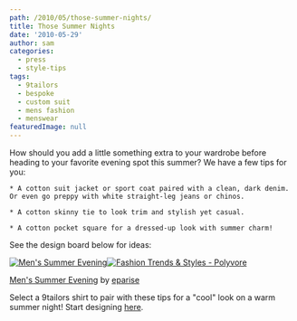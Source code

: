 ```yaml
---
path: /2010/05/those-summer-nights/
title: Those Summer Nights
date: '2010-05-29'
author: sam
categories:
  - press
  - style-tips
tags:
  - 9tailors
  - bespoke
  - custom suit
  - mens fashion
  - menswear
featuredImage: null
---
```

How should you add a little something extra to your wardrobe before heading to your favorite evening spot this summer?
We have a few tips for you: 

	* A cotton suit jacket or sport coat paired with a clean, dark denim. Or even go preppy with white straight-leg jeans or chinos.

	* A cotton skinny tie to look trim and stylish yet casual.

	* A cotton pocket square for a dressed-up look with summer charm!

See the design board below for ideas: 

[![Men's Summer Evening](http://www.polyvore.com/cgi/img-set/BQcDAAAAAwoDanBnAAAABC5vdXQKFklwR25YUE5wM3hHa2g4WlBrOVlYUkEAAAACaWQKAWUAAAAEc2l6ZQ.jpg "Men's Summer Evening")](http://www.polyvore.com/mens_summer_evening/set?.embedder=1591450&.mid=embed&id=19084077)[![Fashion Trends & Styles - Polyvore](http://cdn.polyvore.com/rsrc/img/logo_embed_alt_63x21.png "Fashion Trends & Styles - Polyvore")](http://www.polyvore.com/)

 [Men's Summer Evening](http://www.polyvore.com/mens_summer_evening/set?.embedder=1591450&.mid=embed&id=19084077) by [eparise](http://www.polyvore.com/cgi/profile?.embedder=1591450&.mid=embed&id=1591450)

 Select a 9tailors shirt to pair with these tips for a "cool" look on a warm summer night! Start designing [here](http://9tailors.com/).
